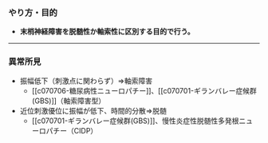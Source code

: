 ### やり方・目的
- **末梢神経障害を脱髄性か軸索性に区別する目的で行う。**
---
### 異常所見
- 振幅低下（刺激点に関わらず）⇒軸索障害
	- [[c070706-糖尿病性ニューロパチー]]、[[c070701-ギランバレー症候群(GBS)]]（軸索障害型）
- 近位刺激優位に振幅が低下、時間的分散⇒脱髄
	- [[c070701-ギランバレー症候群(GBS)]]、慢性炎症性脱髄性多発根ニューロパチー（CIDP）